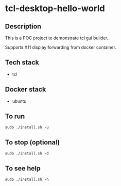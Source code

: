 # tcl-desktop-hello-world

## Description
This is a POC project to demonstrate tcl gui builder.

Supports X11 display forwarding from docker container.

## Tech stack
- tcl

## Docker stack
- ubuntu

## To run
`sudo ./install.sh -u`

## To stop (optional)
`sudo ./install.sh -d`

## To see help
`sudo ./install.sh -h`
